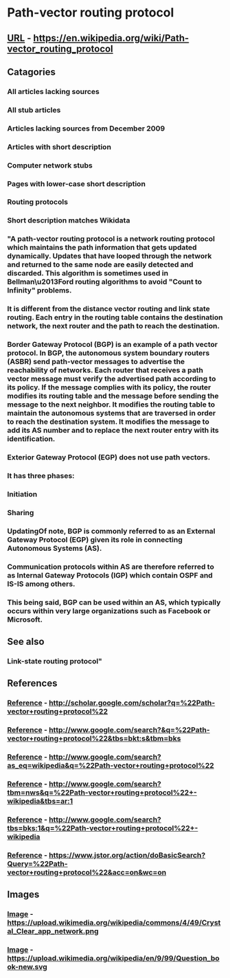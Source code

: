 # Path-vector routing protocol
## [URL](https://en.wikipedia.org/wiki/Path-vector_routing_protocol) - https://en.wikipedia.org/wiki/Path-vector_routing_protocol
## Catagories
### All articles lacking sources
### All stub articles
### Articles lacking sources from December 2009
### Articles with short description
### Computer network stubs
### Pages with lower-case short description
### Routing protocols
### Short description matches Wikidata
### "A path-vector routing protocol is a network routing protocol which maintains the path information that gets updated dynamically. Updates that have looped through the network and returned to the same node are easily detected and discarded. This algorithm is sometimes used in Bellman\u2013Ford routing algorithms to avoid \"Count to Infinity\" problems. 
### It is different from the distance vector routing and link state routing. Each entry in the routing table contains the destination network, the next router and the path to reach the destination. 
### Border Gateway Protocol (BGP) is an example of a path vector protocol.  In BGP, the autonomous system boundary routers (ASBR) send path-vector messages to advertise the reachability of networks. Each router that receives a path vector message must verify the advertised path according to its policy. If the message complies with its policy, the router modifies its routing table and the message before sending the message to the next neighbor. It modifies the routing table to maintain the autonomous systems that are traversed in order to reach the destination system. It modifies the message to add its AS number and to replace the next router entry with its identification. 
### Exterior Gateway Protocol (EGP) does not use path vectors. 
### It has three phases:  

### Initiation 
### Sharing 
### UpdatingOf note, BGP is commonly referred to as an External Gateway Protocol (EGP) given its role in connecting Autonomous Systems (AS).  
### Communication protocols within AS are therefore referred to as Internal Gateway Protocols (IGP) which contain OSPF and IS-IS among others.  
### This being said, BGP can be used within an AS, which typically occurs within very large organizations such as Facebook or Microsoft.
## See also  
### Link-state routing protocol"
## References
### [Reference](http://scholar.google.com/scholar?q=%22Path-vector+routing+protocol%22) - http://scholar.google.com/scholar?q=%22Path-vector+routing+protocol%22
### [Reference](http://www.google.com/search?&q=%22Path-vector+routing+protocol%22&tbs=bkt:s&tbm=bks) - http://www.google.com/search?&q=%22Path-vector+routing+protocol%22&tbs=bkt:s&tbm=bks
### [Reference](http://www.google.com/search?as_eq=wikipedia&q=%22Path-vector+routing+protocol%22) - http://www.google.com/search?as_eq=wikipedia&q=%22Path-vector+routing+protocol%22
### [Reference](http://www.google.com/search?tbm=nws&q=%22Path-vector+routing+protocol%22+-wikipedia&tbs=ar:1) - http://www.google.com/search?tbm=nws&q=%22Path-vector+routing+protocol%22+-wikipedia&tbs=ar:1
### [Reference](http://www.google.com/search?tbs=bks:1&q=%22Path-vector+routing+protocol%22+-wikipedia) - http://www.google.com/search?tbs=bks:1&q=%22Path-vector+routing+protocol%22+-wikipedia
### [Reference](https://www.jstor.org/action/doBasicSearch?Query=%22Path-vector+routing+protocol%22&acc=on&wc=on) - https://www.jstor.org/action/doBasicSearch?Query=%22Path-vector+routing+protocol%22&acc=on&wc=on
## Images
### [Image](https://upload.wikimedia.org/wikipedia/commons/4/49/Crystal_Clear_app_network.png) - https://upload.wikimedia.org/wikipedia/commons/4/49/Crystal_Clear_app_network.png
### [Image](https://upload.wikimedia.org/wikipedia/en/9/99/Question_book-new.svg) - https://upload.wikimedia.org/wikipedia/en/9/99/Question_book-new.svg
